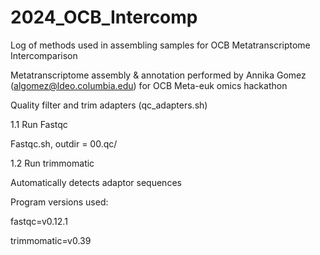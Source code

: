 # 2024_OCB_Intercomp
Log of methods used in assembling samples for OCB Metatranscriptome Intercomparison


Metatranscriptome assembly & annotation performed by Annika Gomez (algomez@ldeo.columbia.edu) for OCB Meta-euk omics hackathon 

 

Quality filter and trim adapters (qc_adapters.sh) 

1.1 Run Fastqc  

Fastqc.sh, outdir = 00.qc/ 

1.2 Run trimmomatic 

Automatically detects adaptor sequences 

 

 

 

 

 

 

 

Program versions used: 

fastqc=v0.12.1 

trimmomatic=v0.39 
